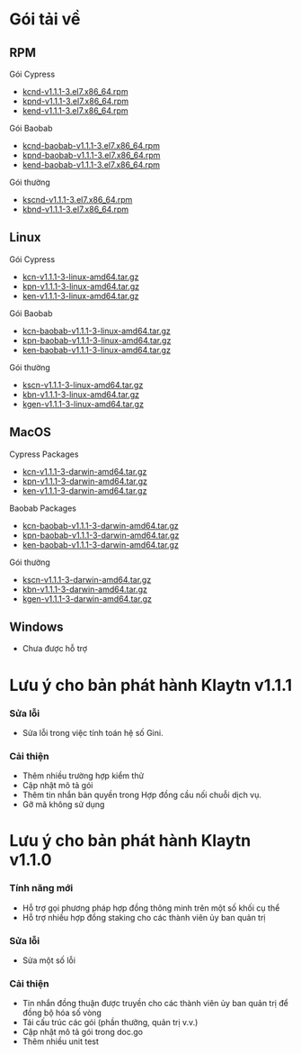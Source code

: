 # Gói tải về <a id="package-downloads"></a>

## RPM <a id="rpm"></a>

Gói Cypress
- [kcnd-v1.1.1-3.el7.x86_64.rpm](http://packages.klaytn.net/klaytn/v1.1.1/kcnd-v1.1.1-3.el7.x86_64.rpm)
- [kpnd-v1.1.1-3.el7.x86_64.rpm](http://packages.klaytn.net/klaytn/v1.1.1/kpnd-v1.1.1-3.el7.x86_64.rpm)
- [kend-v1.1.1-3.el7.x86_64.rpm](http://packages.klaytn.net/klaytn/v1.1.1/kend-v1.1.1-3.el7.x86_64.rpm)

Gói Baobab
- [kcnd-baobab-v1.1.1-3.el7.x86_64.rpm](http://packages.klaytn.net/klaytn/v1.1.1/kcnd-baobab-v1.1.1-3.el7.x86_64.rpm)
- [kpnd-baobab-v1.1.1-3.el7.x86_64.rpm](http://packages.klaytn.net/klaytn/v1.1.1/kpnd-baobab-v1.1.1-3.el7.x86_64.rpm)
- [kend-baobab-v1.1.1-3.el7.x86_64.rpm](http://packages.klaytn.net/klaytn/v1.1.1/kend-baobab-v1.1.1-3.el7.x86_64.rpm)

Gói thường
- [kscnd-v1.1.1-3.el7.x86_64.rpm](http://packages.klaytn.net/klaytn/v1.1.1/kscnd-v1.1.1-3.el7.x86_64.rpm)
- [kbnd-v1.1.1-3.el7.x86_64.rpm](http://packages.klaytn.net/klaytn/v1.1.1/kbnd-v1.1.1-3.el7.x86_64.rpm)

## Linux <a id="linux"></a>

Gói Cypress
- [kcn-v1.1.1-3-linux-amd64.tar.gz](http://packages.klaytn.net/klaytn/v1.1.1/kcn-v1.1.1-3-linux-amd64.tar.gz)
- [kpn-v1.1.1-3-linux-amd64.tar.gz](http://packages.klaytn.net/klaytn/v1.1.1/kpn-v1.1.1-3-linux-amd64.tar.gz)
- [ken-v1.1.1-3-linux-amd64.tar.gz](http://packages.klaytn.net/klaytn/v1.1.1/ken-v1.1.1-3-linux-amd64.tar.gz)

Gói Baobab
- [kcn-baobab-v1.1.1-3-linux-amd64.tar.gz](http://packages.klaytn.net/klaytn/v1.1.1/kcn-baobab-v1.1.1-3-linux-amd64.tar.gz)
- [kpn-baobab-v1.1.1-3-linux-amd64.tar.gz](http://packages.klaytn.net/klaytn/v1.1.1/kpn-baobab-v1.1.1-3-linux-amd64.tar.gz)
- [ken-baobab-v1.1.1-3-linux-amd64.tar.gz](http://packages.klaytn.net/klaytn/v1.1.1/ken-baobab-v1.1.1-3-linux-amd64.tar.gz)

Gói thường
- [kscn-v1.1.1-3-linux-amd64.tar.gz](http://packages.klaytn.net/klaytn/v1.1.1/kscn-v1.1.1-3-linux-amd64.tar.gz)
- [kbn-v1.1.1-3-linux-amd64.tar.gz](http://packages.klaytn.net/klaytn/v1.1.1/kbn-v1.1.1-3-linux-amd64.tar.gz)
- [kgen-v1.1.1-3-linux-amd64.tar.gz](http://packages.klaytn.net/klaytn/v1.1.1/kgen-v1.1.1-3-linux-amd64.tar.gz)

## MacOS <a id="macos"></a>

Cypress Packages
- [kcn-v1.1.1-3-darwin-amd64.tar.gz](http://packages.klaytn.net/klaytn/v1.1.1/kcn-v1.1.1-3-darwin-amd64.tar.gz)
- [kpn-v1.1.1-3-darwin-amd64.tar.gz](http://packages.klaytn.net/klaytn/v1.1.1/kpn-v1.1.1-3-darwin-amd64.tar.gz)
- [ken-v1.1.1-3-darwin-amd64.tar.gz](http://packages.klaytn.net/klaytn/v1.1.1/ken-v1.1.1-3-darwin-amd64.tar.gz)

Baobab Packages
- [kcn-baobab-v1.1.1-3-darwin-amd64.tar.gz](http://packages.klaytn.net/klaytn/v1.1.1/kcn-baobab-v1.1.1-3-darwin-amd64.tar.gz)
- [kpn-baobab-v1.1.1-3-darwin-amd64.tar.gz](http://packages.klaytn.net/klaytn/v1.1.1/kpn-baobab-v1.1.1-3-darwin-amd64.tar.gz)
- [ken-baobab-v1.1.1-3-darwin-amd64.tar.gz](http://packages.klaytn.net/klaytn/v1.1.1/ken-baobab-v1.1.1-3-darwin-amd64.tar.gz)

Gói thường
- [kscn-v1.1.1-3-darwin-amd64.tar.gz](http://packages.klaytn.net/klaytn/v1.1.1/kscn-v1.1.1-3-darwin-amd64.tar.gz)
- [kbn-v1.1.1-3-darwin-amd64.tar.gz](http://packages.klaytn.net/klaytn/v1.1.1/kbn-v1.1.1-3-darwin-amd64.tar.gz)
- [kgen-v1.1.1-3-darwin-amd64.tar.gz](http://packages.klaytn.net/klaytn/v1.1.1/kgen-v1.1.1-3-darwin-amd64.tar.gz)


## Windows <a id="windows"></a>

- Chưa được hỗ trợ


# Lưu ý cho bản phát hành Klaytn v1.1.1 <a id="release-notes-for-klaytn-v1-1-1"></a>

### Sửa lỗi <a id="fixes"></a>
- Sửa lỗi trong việc tính toán hệ số Gini.

### Cải thiện <a id="improvements"></a>
- Thêm nhiều trường hợp kiểm thử
- Cập nhật mô tả gói
- Thêm tin nhắn bản quyền trong Hợp đồng cầu nối chuỗi dịch vụ.
- Gỡ mã không sử dụng

# Lưu ý cho bản phát hành Klaytn v1.1.0 <a id="release-notes-for-klaytn-v1-1-0"></a>

### Tính năng mới <a id="new-features"></a>
- Hỗ trợ gọi phương pháp hợp đồng thông minh trên một số khối cụ thể
- Hỗ trợ nhiều hợp đồng staking cho các thành viên ủy ban quản trị

### Sửa lỗi <a id="fixes"></a>
- Sửa một số lỗi

### Cải thiện <a id="improvements"></a>
- Tin nhắn đồng thuận được truyền cho các thành viên ủy ban quản trị để đồng bộ hóa số vòng
- Tái cấu trúc các gói (phần thưởng, quản trị v.v.)
- Cập nhật mô tả gói trong doc.go
- Thêm nhiều unit test

